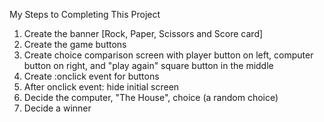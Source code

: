 My Steps to Completing This Project

1. Create the banner [Rock, Paper, Scissors and Score card]
2. Create the game buttons
3. Create choice comparison screen with player button on left, computer button on right, and "play again" square button in the middle
3. Create :onclick event for buttons
4. After onclick event: hide initial screen
5. Decide the computer, "The House", choice (a random choice)
6. Decide a winner